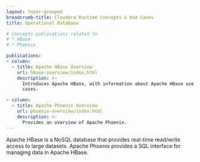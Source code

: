 ```yaml
---
layout: foyer-grouped
breadcrumb-title: Cloudera Runtime Concepts & Use Cases
title: Operational Database

# Concepts publications related to
# * HBase
# * Phoenix

publications:
- column:
  - title: Apache HBase Overview
    url: hbase-overview/index.html
    description: >-
      Introduces Apache HBase, with information about Apache HBase use
      cases.

- column:
  - title: Apache Phoenix Overview
    url: phoenix-overview/index.html
    description: >-
      Provides an overview of Apache Phoenix. 
---
```


Apache HBase is a NoSQL database that provides real-time read/write
access to large datasets. Apache Phoenix provides a SQL interface
for managing data in Apache HBase.
